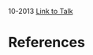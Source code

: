 

10-2013
[Link to Talk](https://www.churchofjesuschrist.org/study/general-conference/2013/10/sunday-morning-session?lang=eng)



# References
